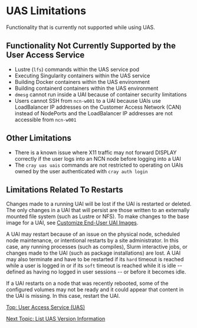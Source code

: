 # UAS Limitations

Functionality that is currently not supported while using UAS.

## Functionality Not Currently Supported by the User Access Service

* Lustre (`lfs`) commands within the UAS service pod
* Executing Singularity containers within the UAS service
* Building Docker containers within the UAS environment
* Building containerd containers within the UAS environment
* `dmesg` cannot run inside a UAI because of container security limitations
* Users cannot SSH from `ncn-w001` to a UAI because UAIs use LoadBalancer IP addresses on the Customer Access Network \(CAN\) instead of NodePorts and the LoadBalancer IP addresses are not accessible from `ncn-w001`

## Other Limitations

* There is a known issue where X11 traffic may not forward DISPLAY correctly if the user logs into an NCN node before logging into a UAI
* The `cray uas uais` commands are not restricted to operating on UAIs owned by the user authenticated with `cray auth login`

## Limitations Related To Restarts

Changes made to a running UAI will be lost if the UAI is restarted or deleted. The only changes in a UAI that will persist are those written to an externally mounted file system \(such as Lustre or NFS\).
To make changes to the base image for a UAI, see [Customize End-User UAI Images](Customize_End-User_UAI_Images.md).

A UAI may restart because of an issue on the physical node, scheduled node maintenance, or intentional restarts by a site administrator.
In this case, any running processes \(such as compiles\), Slurm interactive jobs, or changes made to the UAI \(such as package installations\) are lost.
A UAI may also terminate and have to be restarted if its `hard` timeout is reached while a user is logged in or if its `soft` timeout is reached while it is idle -- defined as having no logged in user sessions -- or before it becomes idle.

If a UAI restarts on a node that was recently rebooted, some of the configured volumes may not be ready and it could appear that content in the UAI is missing. In this case, restart the UAI.

[Top: User Access Service (UAS)](index.md)

[Next Topic: List UAS Version Information](List_UAS_Information.md)
